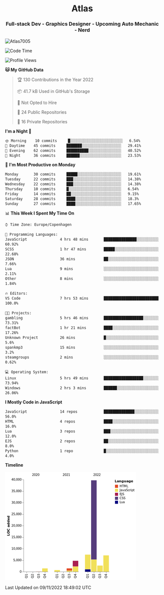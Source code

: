 <h1 align="center">Atlas</h1>
<h3 align="center">Full-stack Dev - Graphics Designer - Upcoming Auto Mechanic - Nerd</h3>

<p><img align="center" src="https://github-readme-stats.vercel.app/api/top-langs?username=Atlas7005&show_icons=true&locale=en&layout=compact" alt="Atlas7005" /></p>

<!--START_SECTION:waka-->
![Code Time](http://img.shields.io/badge/Code%20Time-726%20hrs%2024%20mins-blue)

![Profile Views](http://img.shields.io/badge/Profile%20Views-6-blue)

**🐱 My GitHub Data** 

> 🏆 130 Contributions in the Year 2022
 > 
> 📦 41.7 kB Used in GitHub's Storage 
 > 
> 🚫 Not Opted to Hire
 > 
> 📜 24 Public Repositories 
 > 
> 🔑 16 Private Repositories  
 > 
**I'm a Night 🦉** 

```text
🌞 Morning    10 commits     █░░░░░░░░░░░░░░░░░░░░░░░░   6.54% 
🌆 Daytime    45 commits     ███████░░░░░░░░░░░░░░░░░░   29.41% 
🌃 Evening    62 commits     ██████████░░░░░░░░░░░░░░░   40.52% 
🌙 Night      36 commits     ██████░░░░░░░░░░░░░░░░░░░   23.53%

```
📅 **I'm Most Productive on Monday** 

```text
Monday       30 commits     █████░░░░░░░░░░░░░░░░░░░░   19.61% 
Tuesday      22 commits     ███░░░░░░░░░░░░░░░░░░░░░░   14.38% 
Wednesday    22 commits     ███░░░░░░░░░░░░░░░░░░░░░░   14.38% 
Thursday     10 commits     █░░░░░░░░░░░░░░░░░░░░░░░░   6.54% 
Friday       14 commits     ██░░░░░░░░░░░░░░░░░░░░░░░   9.15% 
Saturday     28 commits     ████░░░░░░░░░░░░░░░░░░░░░   18.3% 
Sunday       27 commits     ████░░░░░░░░░░░░░░░░░░░░░   17.65%

```


📊 **This Week I Spent My Time On** 

```text
⌚︎ Time Zone: Europe/Copenhagen

💬 Programming Languages: 
JavaScript               4 hrs 48 mins       ███████████████░░░░░░░░░░   60.92% 
SCSS                     1 hr 47 mins        █████░░░░░░░░░░░░░░░░░░░░   22.68% 
JSON                     36 mins             ██░░░░░░░░░░░░░░░░░░░░░░░   7.66% 
Lua                      9 mins              ░░░░░░░░░░░░░░░░░░░░░░░░░   2.11% 
Other                    8 mins              ░░░░░░░░░░░░░░░░░░░░░░░░░   1.84%

🔥 Editors: 
VS Code                  7 hrs 53 mins       █████████████████████████   100.0%

🐱‍💻 Projects: 
gambling                 5 hrs 46 mins       ██████████████████░░░░░░░   73.31% 
factBot                  1 hr 21 mins        ████░░░░░░░░░░░░░░░░░░░░░   17.26% 
Unknown Project          26 mins             █░░░░░░░░░░░░░░░░░░░░░░░░   5.6% 
spankmp3                 15 mins             ░░░░░░░░░░░░░░░░░░░░░░░░░   3.2% 
steamgroups              2 mins              ░░░░░░░░░░░░░░░░░░░░░░░░░   0.62%

💻 Operating System: 
Linux                    5 hrs 49 mins       ██████████████████░░░░░░░   73.94% 
Windows                  2 hrs 3 mins        ██████░░░░░░░░░░░░░░░░░░░   26.06%

```

**I Mostly Code in JavaScript** 

```text
JavaScript               14 repos            ██████████████░░░░░░░░░░░   56.0% 
HTML                     4 repos             ████░░░░░░░░░░░░░░░░░░░░░   16.0% 
Lua                      3 repos             ███░░░░░░░░░░░░░░░░░░░░░░   12.0% 
EJS                      2 repos             ██░░░░░░░░░░░░░░░░░░░░░░░   8.0% 
Python                   1 repo              █░░░░░░░░░░░░░░░░░░░░░░░░   4.0%

```


**Timeline**

![Chart not found](https://raw.githubusercontent.com/Atlas7005/Atlas7005/master/charts/bar_graph.png) 


 Last Updated on 09/11/2022 18:49:02 UTC
<!--END_SECTION:waka-->

